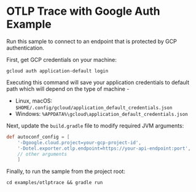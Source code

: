 # OTLP Trace with Google Auth Example

Run this sample to connect to an endpoint that is protected by GCP authentication.

First, get GCP credentials on your machine:

```shell
gcloud auth application-default login
```
Executing this command will save your application credentials to default path which will depend on the type of machine -
 - Linux, macOS: `$HOME/.config/gcloud/application_default_credentials.json`
 - Windows: `%APPDATA%\gcloud\application_default_credentials.json`

Next, update the `build.gradle` file to modify required JVM arguments:

```groovy
def autoconf_config = [
    '-Dgoogle.cloud.project=your-gcp-project-id',
	'-Dotel.exporter.otlp.endpoint=https://your-api-endpoint:port',
    // other arguments
    ]
```

Finally, to run the sample from the project root:

```
cd examples/otlptrace && gradle run
```
